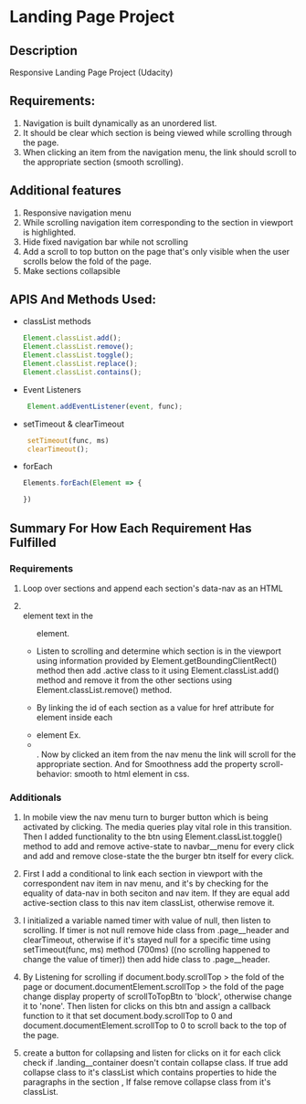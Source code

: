 # Landing Page Project

## Description

Responsive Landing Page Project (Udacity)

## Requirements:

1. Navigation is built dynamically as an unordered list.
2. It should be clear which section is being viewed while scrolling through the page.
3. When clicking an item from the navigation menu, the link should scroll to the appropriate section (smooth scrolling).

## Additional features

1. Responsive navigation menu
2. While scrolling navigation item corresponding to the section in viewport is highlighted.
3. Hide fixed navigation bar while not scrolling
4. Add a scroll to top button on the page that's only visible when the user scrolls below the fold of the page.
5. Make sections collapsible

## APIS And Methods Used:
- classList methods 
    ```javascript
    Element.classList.add();
    Element.classList.remove();
    Element.classList.toggle();
    Element.classList.replace();
    Element.classList.contains();
    ```
- Event Listeners
   ```javascript
    Element.addEventListener(event, func);
   ```
- setTimeout & clearTimeout
    ```javascript
     setTimeout(func, ms)
     clearTimeout();
    ```
- forEach
    ```javascript
    Elements.forEach(Element => {

    })
    ```

## Summary For How Each Requirement Has Fulfilled

### Requirements

1. Loop over sections and append each section's data-nav as an HTML <li><a></a></li> element text in the <ul> element.

2. Listen to scrolling and determine which section is in the viewport using information provided by Element.getBoundingClientRect() method then add .active class to it using Element.classList.add() method and remove it from the other sections using Element.classList.remove() method.

3. By linking the id of each section as a value for href attribute for <a> element inside each <li> element Ex. <li><a href='#seciton1'></a></li>. Now by clicked an item from the nav menu the link will scroll for the appropriate section. And for Smoothness add the property scroll-behavior: smooth to html element in css.

### Additionals
1. In mobile view the nav menu turn to burger button which is being activated by clicking. The media queries play vital role in this transition. Then I added functionality to the btn using Element.classList.toggle() method to add and remove active-state to navbar__menu for every click and add and remove close-state the the burger btn itself for every click.

2. First I add a conditional to link each section in viewport with the correspondent nav item in nav menu, and it's by checking for the equality of data-nav in both seciton and nav item. If they are equal add active-section class to this nav item classList, otherwise remove it.

3. I initialized a variable named timer with value of null, then listen to scrolling.
If timer is not null remove hide class from .page__header and clearTimeout, otherwise if it's stayed null for a specific time using setTimeout(func, ms) method (700ms) ((no scrolling happened to change the value of timer)) then add hide class to .page__header.

4. By Listening for scrolling if document.body.scrollTop > the fold of the page or document.documentElement.scrollTop > the fold of the page change display property of scrollToTopBtn to 'block', otherwise change it to 'none'. Then listen for clicks on this btn and assign a callback function to it that set document.body.scrollTop to 0 and document.documentElement.scrollTop to 0 to scroll back to the top of the page.

5. create a button for collapsing and listen for clicks on it for each click check if .landing__container doesn't contain collapse class. If true add collapse class to it's classList which contains properties to hide the paragraphs in the section , If false remove collapse class from it's classList. 
